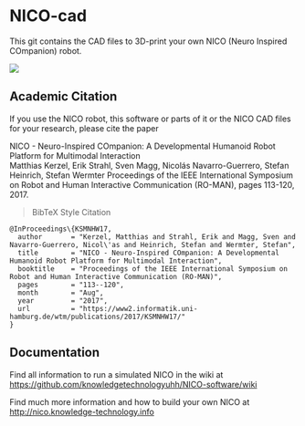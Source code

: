 # NICO-cad

This git contains the CAD files to 3D-print your own NICO (Neuro Inspired COmpanion) robot.

[![](https://www2.informatik.uni-hamburg.de/wtm/pictures/nico_tomato.jpg)](https://www.inf.uni-hamburg.de/en/inst/ab/wtm/research/neurobotics/nico.html)

## Academic Citation

If you use the NICO robot, this software or parts of it or the NICO CAD files for your research, please cite the paper 

NICO - Neuro-Inspired COmpanion: A Developmental Humanoid Robot Platform for Multimodal Interaction  
Matthias Kerzel, Erik Strahl, Sven Magg, Nicolás Navarro-Guerrero, Stefan Heinrich, Stefan Wermter
Proceedings of the IEEE International Symposium on Robot and Human Interactive Communication (RO-MAN), pages 113-120, 2017.

> BibTeX Style Citation

```
@InProceedings\{KSMNHW17,
  author       = "Kerzel, Matthias and Strahl, Erik and Magg, Sven and Navarro-Guerrero, Nicol\'as and Heinrich, Stefan and Wermter, Stefan",
  title        = "NICO - Neuro-Inspired COmpanion: A Developmental Humanoid Robot Platform for Multimodal Interaction",
  booktitle    = "Proceedings of the IEEE International Symposium on Robot and Human Interactive Communication (RO-MAN)",
  pages        = "113--120",
  month        = "Aug",
  year         = "2017",
  url          = "https://www2.informatik.uni-hamburg.de/wtm/publications/2017/KSMNHW17/"
}
```
## Documentation

Find all information to run a simulated NICO in the wiki at https://github.com/knowledgetechnologyuhh/NICO-software/wiki

Find much more information and how to build your own NICO at http://nico.knowledge-technology.info
